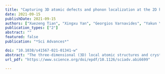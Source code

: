 ```yaml
---
title: "Capturing 3D atomic defects and phonon localization at the 2D heterostructure interface"
date: 2021-09-15
publishDate: 2021-09-15
authors: ["Xuezeng Tian", "Xingxu Yan", "Georgios Varnavides", "Yakun Yuan", "Dennis S. Kim", "Christopher J. Ciccarino", "Polina Anikeeva", "Ming-Yang Li", "Lain-Jong Li", "Prineha Narang", "Xiaoqing Pan", "Jianwei Miao"]
publication_types: ["2"]
abstract: ""
featured: false
publication: "*Sci Advances*"

doi: "10.1038/s41567-021-01341-w"
abstract: "The three-dimensional (3D) local atomic structures and crystal defects at the interfaces of heterostructures control their electronic, magnetic, optical, catalytic, and topological quantum properties but have thus far eluded any direct experimental determination. Here, we use atomic electron tomography to determine the 3D local atomic positions at the interface of a MoS2-WSe2 heterojunction with picometer precision and correlate 3D atomic defects with localized vibrational properties at the epitaxial interface. We observe point defects, bond distortion, and atomic-scale ripples and measure the full 3D strain tensor at the heterointerface. By using the experimental 3D atomic coordinates as direct input to first-principles calculations, we reveal new phonon modes localized at the interface, which are corroborated by spatially resolved electron energy-loss spectroscopy. We expect that this work will pave the way for correlating structure-property relationships of a wide range of heterostructure interfaces at the single-atom level."
url_pdf: "https://www.science.org/doi/epdf/10.1126/sciadv.abi6699"

---
```



